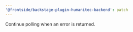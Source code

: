 ```yaml
---
'@frontside/backstage-plugin-humanitec-backend': patch
---
```


Continue polling when an error is returned.
